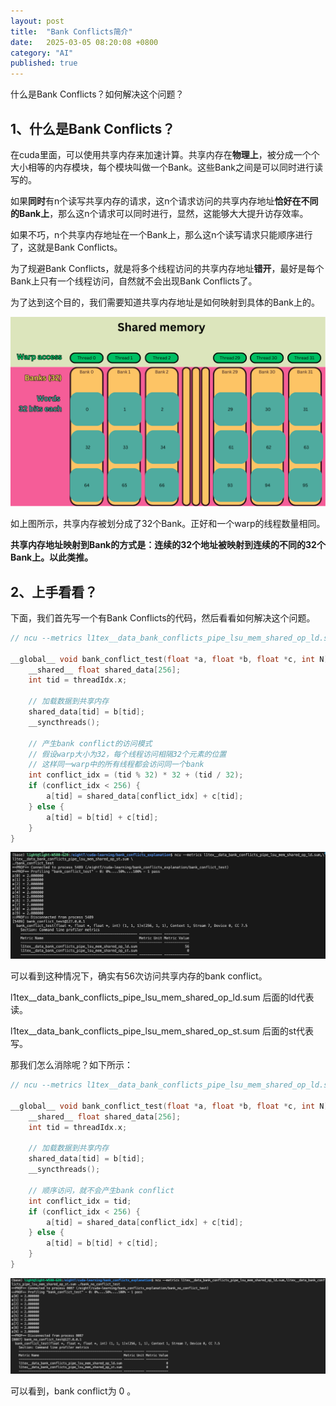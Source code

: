 ```yaml
---
layout: post
title:  "Bank Conflicts简介"
date:   2025-03-05 08:20:08 +0800
category: "AI"
published: true
---
```


什么是Bank Conflicts？如何解决这个问题？
<!--more-->

## 1、什么是Bank Conflicts？
在cuda里面，可以使用共享内存来加速计算。共享内存在**物理上**，被分成一个个大小相等的内存模块，每个模块叫做一个Bank。这些Bank之间是可以同时进行读写的。

如果**同时**有n个读写共享内存的请求，这n个请求访问的共享内存地址**恰好在不同的Bank上**，那么这n个请求可以同时进行，显然，这能够大大提升访存效率。

如果不巧，n个共享内存地址在一个Bank上，那么这n个读写请求只能顺序进行了，这就是Bank Conflicts。


为了规避Bank Conflicts，就是将多个线程访问的共享内存地址**错开**，最好是每个Bank上只有一个线程访问，自然就不会出现Bank Conflicts了。

为了达到这个目的，我们需要知道共享内存地址是如何映射到具体的Bank上的。

![20250304110327](https://raw.githubusercontent.com/liwenju0/blog_pictures/main/pics/20250304110327.png)

如上图所示，共享内存被划分成了32个Bank。正好和一个warp的线程数量相同。

**共享内存地址映射到Bank的方式是：连续的32个地址被映射到连续的不同的32个Bank上。以此类推。**


## 2、上手看看？

下面，我们首先写一个有Bank Conflicts的代码，然后看看如何解决这个问题。

```c
// ncu --metrics l1tex__data_bank_conflicts_pipe_lsu_mem_shared_op_ld.sum,l1tex__data_bank_conflicts_pipe_lsu_mem_shared_op_st.sum ./bank_conflict_test

__global__ void bank_conflict_test(float *a, float *b, float *c, int N) {
    __shared__ float shared_data[256];
    int tid = threadIdx.x;
    
    // 加载数据到共享内存
    shared_data[tid] = b[tid];
    __syncthreads();
    
    // 产生bank conflict的访问模式
    // 假设warp大小为32，每个线程访问相隔32个元素的位置
    // 这样同一warp中的所有线程都会访问同一个bank
    int conflict_idx = (tid % 32) * 32 + (tid / 32);
    if (conflict_idx < 256) {
        a[tid] = shared_data[conflict_idx] + c[tid];
    } else {
        a[tid] = b[tid] + c[tid];
    }
}
```

![20250304131704](https://raw.githubusercontent.com/liwenju0/blog_pictures/main/pics/20250304131704.png)

可以看到这种情况下，确实有56次访问共享内存的bank conflict。

l1tex__data_bank_conflicts_pipe_lsu_mem_shared_op_ld.sum 后面的ld代表读。

l1tex__data_bank_conflicts_pipe_lsu_mem_shared_op_st.sum 后面的st代表写。

那我们怎么消除呢？如下所示：

```c
// ncu --metrics l1tex__data_bank_conflicts_pipe_lsu_mem_shared_op_ld.sum,l1tex__data_bank_conflicts_pipe_lsu_mem_shared_op_st.sum ./bank_conflict_test

__global__ void bank_conflict_test(float *a, float *b, float *c, int N) {
    __shared__ float shared_data[256];
    int tid = threadIdx.x;
    
    // 加载数据到共享内存
    shared_data[tid] = b[tid];
    __syncthreads();
    
    // 顺序访问，就不会产生bank conflict
    int conflict_idx = tid;
    if (conflict_idx < 256) {
        a[tid] = shared_data[conflict_idx] + c[tid];
    } else {
        a[tid] = b[tid] + c[tid];
    }
}
```

![20250304132720](https://raw.githubusercontent.com/liwenju0/blog_pictures/main/pics/20250304132720.png)

可以看到，bank conflict为 0 。





